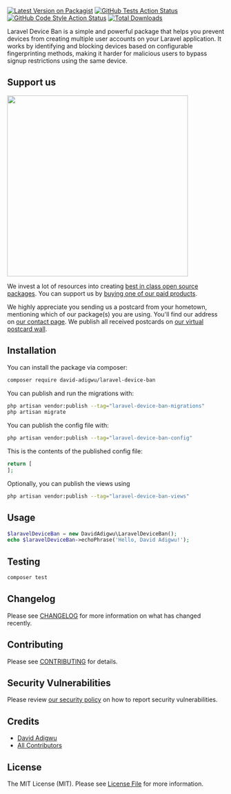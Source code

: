 [![Latest Version on Packagist](https://img.shields.io/packagist/v/david-adigwu/laravel-device-ban.svg?style=flat-square)](https://packagist.org/packages/david-adigwu/laravel-device-ban)
[![GitHub Tests Action Status](https://img.shields.io/github/actions/workflow/status/david-adigwu/laravel-device-ban/run-tests.yml?branch=main&label=tests&style=flat-square)](https://github.com/david-adigwu/laravel-device-ban/actions?query=workflow%3Arun-tests+branch%3Amain)
[![GitHub Code Style Action Status](https://img.shields.io/github/actions/workflow/status/david-adigwu/laravel-device-ban/fix-php-code-style-issues.yml?branch=main&label=code%20style&style=flat-square)](https://github.com/david-adigwu/laravel-device-ban/actions?query=workflow%3A"Fix+PHP+code+style+issues"+branch%3Amain)
[![Total Downloads](https://img.shields.io/packagist/dt/david-adigwu/laravel-device-ban.svg?style=flat-square)](https://packagist.org/packages/david-adigwu/laravel-device-ban)

Laravel Device Ban is a simple and powerful package that helps you prevent devices from creating multiple user accounts on your Laravel application. It works by identifying and blocking devices based on configurable fingerprinting methods, making it harder for malicious users to bypass signup restrictions using the same device.

## Support us

[<img src="https://github-ads.s3.eu-central-1.amazonaws.com/laravel-device-ban.jpg?t=1" width="419px" />](https://spatie.be/github-ad-click/laravel-device-ban)

We invest a lot of resources into creating [best in class open source packages](https://spatie.be/open-source). You can support us by [buying one of our paid products](https://spatie.be/open-source/support-us).

We highly appreciate you sending us a postcard from your hometown, mentioning which of our package(s) you are using. You'll find our address on [our contact page](https://spatie.be/about-us). We publish all received postcards on [our virtual postcard wall](https://spatie.be/open-source/postcards).

## Installation

You can install the package via composer:

```bash
composer require david-adigwu/laravel-device-ban
```

You can publish and run the migrations with:

```bash
php artisan vendor:publish --tag="laravel-device-ban-migrations"
php artisan migrate
```

You can publish the config file with:

```bash
php artisan vendor:publish --tag="laravel-device-ban-config"
```

This is the contents of the published config file:

```php
return [
];
```

Optionally, you can publish the views using

```bash
php artisan vendor:publish --tag="laravel-device-ban-views"
```

## Usage

```php
$laravelDeviceBan = new DavidAdigwu\LaravelDeviceBan();
echo $laravelDeviceBan->echoPhrase('Hello, David Adigwu!');
```

## Testing

```bash
composer test
```

## Changelog

Please see [CHANGELOG](CHANGELOG.md) for more information on what has changed recently.

## Contributing

Please see [CONTRIBUTING](CONTRIBUTING.md) for details.

## Security Vulnerabilities

Please review [our security policy](../../security/policy) on how to report security vulnerabilities.

## Credits

- [David Adigwu](https://github.com/official-david)
- [All Contributors](../../contributors)

## License

The MIT License (MIT). Please see [License File](LICENSE.md) for more information.
